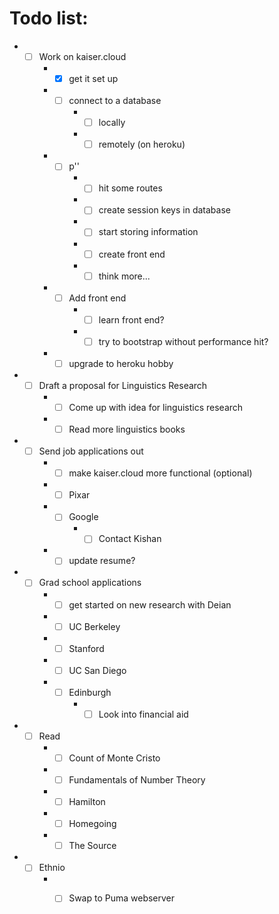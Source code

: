 # Todo list:

* - [ ] Work on kaiser.cloud
    * - [x] get it set up
    * - [ ] connect to a database
        * - [ ] locally
        * - [ ] remotely (on heroku)
    * - [ ] p''
        * - [ ] hit some routes
        * - [ ] create session keys in database
        * - [ ] start storing information
        * - [ ] create front end
        * - [ ] think more... 
    * - [ ] Add front end
        * - [ ] learn front end?
        * - [ ] try to bootstrap without performance hit?
    * - [ ] upgrade to heroku hobby
* - [ ] Draft a proposal for Linguistics Research
    * - [ ] Come up with idea for linguistics research
    * - [ ] Read more linguistics books
* - [ ] Send job applications out
    * - [ ] make kaiser.cloud more functional (optional)
    * - [ ] Pixar
    * - [ ] Google
        * - [ ] Contact Kishan
    * - [ ] update resume?
* - [ ] Grad school applications
    * - [ ] get started on new research with Deian
    * - [ ] UC Berkeley
    * - [ ] Stanford
    * - [ ] UC San Diego
    * - [ ] Edinburgh
        * - [ ] Look into financial aid
* - [ ] Read
    * - [ ] Count of Monte Cristo
    * - [ ] Fundamentals of Number Theory
    * - [ ] Hamilton
    * - [ ] Homegoing
    * - [ ] The Source
* - [ ] Ethnio
    * - [ ] Swap to Puma webserver


